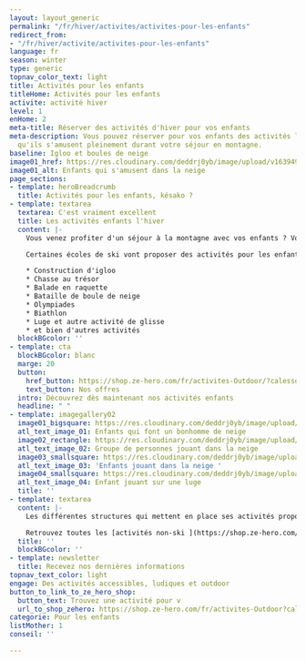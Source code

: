 ```yaml
---
layout: layout_generic
permalink: "/fr/hiver/activites/activites-pour-les-enfants"
redirect_from:
- "/fr/hiver/activite/activites-pour-les-enfants"
language: fr
season: winter
type: generic
topnav_color_text: light
title: Activités pour les enfants
titleHome: Activités pour les enfants
activite: activité hiver
level: 1
enHome: 2
meta-title: Réserver des activités d'hiver pour vos enfants
meta-description: Vous pouvez réserver pour vos enfants des activités ludiques afin
  qu'ils s'amusent pleinement durant votre séjour en montagne.
baseline: Igloo et boules de neige
image01_href: https://res.cloudinary.com/deddrj0yb/image/upload/v1639492452/website/winter/jesse-orrico-rnguvzoG-x8-unsplash_lkfhnk.jpg
image01_alt: Enfants qui s'amusent dans la neige
page_sections:
- template: heroBreadcrumb
  title: Activités pour les enfants, késako ?
- template: textarea
  textarea: C'est vraiment excellent
  title: Les activités enfants l'hiver
  content: |-
    Vous venez profiter d'un séjour à la montagne avec vos enfants ? Vous voulez trouver d'autres activités que le ski afin qu'ils s'amusent et profite autrement de la montagne ? Si votre enfant ne souhaite pas forcément apprendre le ski ou qu'en plus du ski, il souhaite également s'amuser, il pourra s'inscrire dans ces activités ludiques. Cela permet d'avoir un panel d'activité amusante, fun, nouvelles mais aussi ludiques. Il découvrira la montagne d'une autre façon, en s'amusant avec ses copains.

    Certaines écoles de ski vont proposer des activités pour les enfants ludiques et amusantes sans ski. En effet, les enfants pourront participer à :

    * Construction d'igloo
    * Chasse au trésor
    * Balade en raquette
    * Bataille de boule de neige
    * Olympiades
    * Biathlon
    * Luge et autre activité de glisse
    * et bien d'autres activités
  blockBGcolor: ''
- template: cta
  blockBGcolor: blanc
  marge: 20
  button:
    href_button: https://shop.ze-hero.com/fr/activites-Outdoor/?calessonstype=all&catypegenderlistsummer=all&calessonsactivitytype=Activit%C3%A9+non+ski&start-date=
    text_button: Nos offres
  intro: Découvrez dès maintenant nos activités enfants
  headline: " "
- template: imagegallery02
  image01_bigsquare: https://res.cloudinary.com/deddrj0yb/image/upload/v1641808699/website/winter/ethan-hu-5WIqleHzOok-unsplash_elnk58.jpg
  atl_text_image_01: Enfants qui font un bonhomme de neige
  image02_rectangle: https://res.cloudinary.com/deddrj0yb/image/upload/v1639754132/website/winter/ethan-hu-Ouhu9FOlJnY-unsplash_cgrmw5.jpg
  atl_text_image_02: Groupe de personnes jouant dans la neige
  image03_smallsquare: https://res.cloudinary.com/deddrj0yb/image/upload/v1639492449/website/winter/greg-rosenke-lR5d86EU5OI-unsplash_a5ihjx.jpg
  atl_text_image_03: 'Enfants jouant dans la neige '
  image04_smallsquare: https://res.cloudinary.com/deddrj0yb/image/upload/v1639492446/website/winter/abbat-f4Z2czDXO0U-unsplash_uiso94.jpg
  atl_text_image_04: Enfant jouant sur une luge
  title: ''
- template: textarea
  content: |-
    Les différentes structures qui mettent en place ses activités proposent chaque jour une activité différente. Un système de garderie sera également en place. Elles auront lieu généralement l'après-midi ainsi que le soir en fonction de l'activité mise en place : marche en raquette dans les bois, construction d'igloo la nuit...

    Retrouvez toutes les [activités non-ski ](https://shop.ze-hero.com/fr/activites-Outdoor?calessonstype=all&catypegenderlistsummer=all&calessonsactivitytype=Activit%C3%A9+non+ski&start-date=)pour vos enfants.
  title: ''
  blockBGcolor: ''
- template: newsletter
  title: Recevez nos dernières informations
topnav_text_color: light
engage: Des activités accessibles, ludiques et outdoor
button_to_link_to_ze_hero_shop:
  button_text: Trouvez une activité pour v
  url_to_shop_zehero: https://shop.ze-hero.com/fr/activites-Outdoor?calessonstype=all&catypegenderlistsummer=all&calessonsactivitytype=Activit%C3%A9+non+ski&start-date=21%2F11%2F2021
categorie: Pour les enfants
listMother: 1
conseil: ''

---
```

